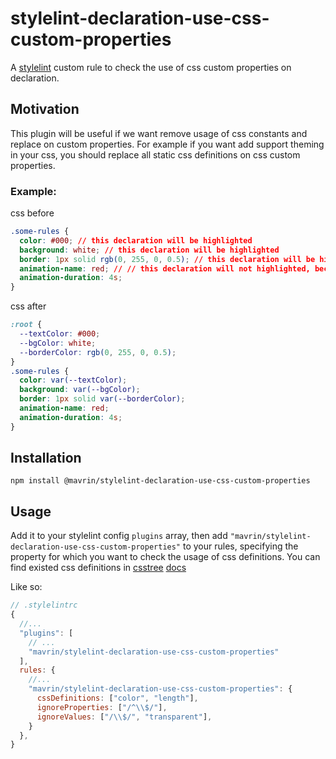 # stylelint-declaration-use-css-custom-properties

A [stylelint](https://stylelint.io/) custom rule to check the use of css custom properties on declaration.

## Motivation

This plugin will be useful if we want remove usage of css constants and replace on custom properties. For example if you want
add support theming in your css, you should replace all static css definitions on css custom properties.

### Example:

css before

```css
.some-rules {
  color: #000; // this declaration will be highlighted
  background: white; // this declaration will be highlighted
  border: 1px solid rgb(0, 255, 0, 0.5); // this declaration will be highlighted
  animation-name: red; // // this declaration will not highlighted, because is not color
  animation-duration: 4s;
}
```

css after

```css
:root {
  --textColor: #000;
  --bgColor: white;
  --borderColor: rgb(0, 255, 0, 0.5);
}
.some-rules {
  color: var(--textColor);
  background: var(--bgColor);
  border: 1px solid var(--borderColor);
  animation-name: red;
  animation-duration: 4s;
}
```

## Installation

```
npm install @mavrin/stylelint-declaration-use-css-custom-properties
```

## Usage

Add it to your stylelint config `plugins` array, then add `"mavrin/stylelint-declaration-use-css-custom-properties"` to your rules,
specifying the property for which you want to check the usage of css definitions. You can find existed css definitions in [csstree](https://github.com/csstree/csstree) [docs](https://csstree.github.io/docs/syntax/#Type:color)

Like so:

```js
// .stylelintrc
{
  //...
  "plugins": [
    // ...
    "mavrin/stylelint-declaration-use-css-custom-properties"
  ],
  rules: {
    //...
    "mavrin/stylelint-declaration-use-css-custom-properties": {
      cssDefinitions: ["color", "length"],
      ignoreProperties: ["/^\\$/"],
      ignoreValues: ["/\\$/", "transparent"],
    }
  },
}
```
